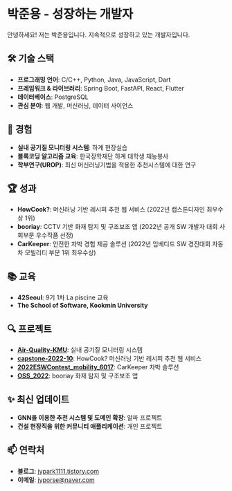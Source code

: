 # 박준용 - 성장하는 개발자

안녕하세요! 저는 박준용입니다. 지속적으로 성장하고 있는 개발자입니다.

## 🛠️ 기술 스택
- **프로그래밍 언어**: C/C++, Python, Java, JavaScript, Dart
- **프레임워크 & 라이브러리**: Spring Boot, FastAPI, React, Flutter
- **데이터베이스**: PostgreSQL
- **관심 분야**: 웹 개발, 머신러닝, 데이터 사이언스

## 💼 경험
- **실내 공기질 모니터링 시스템**: 하계 현장실습
- **블록코딩 알고리즘 교육**: 한국장학재단 하계 대학생 재능봉사
- **학부연구(UROP)**: 최신 머신러닝기법을 적용한 추천시스템에 대한 연구

## 🏆 성과
- **HowCook?**: 머신러닝 기반 레시피 추천 웹 서비스 (2022년 캡스톤디자인 최우수상 1위)
- **booriay**: CCTV 기반 화재 탐지 및 구조보조 앱 (2022년 공개 SW 개발자 대회 사회부문 우수작품 선정)
- **CarKeeper**: 안전한 차박 경험 제공 솔루션 (2022년 임베디드 SW 경진대회 자동차 모빌리티 부문 1위 최우수상)

## 📚 교육
- **42Seoul**: 9기 1차 La piscine 교육
- **The School of Software, Kookmin University**

## 🔍 프로젝트
- **[Air-Quality-KMU](https://github.com/junyong1111/Air-Quality-KMU)**: 실내 공기질 모니터링 시스템
- **[capstone-2022-10](https://github.com/junyong1111/capstone-2022-10)**: HowCook? 머신러닝 기반 레시피 추천 웹 서비스
- **[2022ESWContest_mobility_6017](https://github.com/junyong1111/2022ESWContest_mobility_6017)**: CarKeeper 차박 솔루션
- **[OSS_2022](https://github.com/junyong1111/OSS_2022)**: booriay 화재 탐지 및 구조보조 앱

## ✨ 최신 업데이트

- **GNN을 이용한 추천 시스템 및 도메인 확장**: 알파 프로젝트
- **건설 현장직을 위한 커뮤니티 애플리케이션**: 개인 프로젝트

## 📫 연락처
- **블로그**: [jypark1111.tistory.com](https://jypark1111.tistory.com)
- **이메일**: [jyporse@naver.com](jyporse@naver.com)
